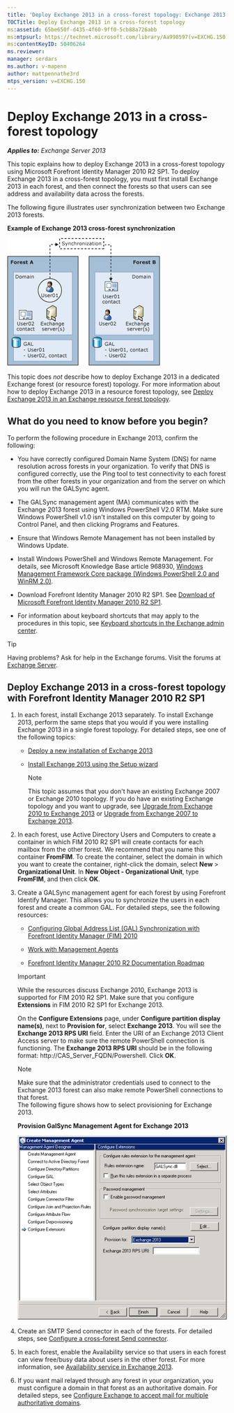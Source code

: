 ```yaml
---
title: 'Deploy Exchange 2013 in a cross-forest topology: Exchange 2013 Help'
TOCTitle: Deploy Exchange 2013 in a cross-forest topology
ms:assetid: 65be650f-d435-4f60-9ff0-5cb88a726abb
ms:mtpsurl: https://technet.microsoft.com/library/Aa998597(v=EXCHG.150)
ms:contentKeyID: 50406264
ms.reviewer:
manager: serdars
ms.author: v-mapenn
author: mattpennathe3rd
mtps_version: v=EXCHG.150
---
```


# Deploy Exchange 2013 in a cross-forest topology

_**Applies to:** Exchange Server 2013_

This topic explains how to deploy Exchange 2013 in a cross-forest topology using Microsoft Forefront Identity Manager 2010 R2 SP1. To deploy Exchange 2013 in a cross-forest topology, you must first install Exchange 2013 in each forest, and then connect the forests so that users can see address and availability data across the forests.

The following figure illustrates user synchronization between two Exchange 2013 forests.

**Example of Exchange 2013 cross-forest synchronization**

![Example of Exchange 2010 multiple forest](images/Aa998597.df0ba5dd-cb96-4542-98bd-2a425defe317(EXCHG.150).gif "Example of Exchange 2010 multiple forest")

This topic does *not* describe how to deploy Exchange 2013 in a dedicated Exchange forest (or resource forest) topology. For more information about how to deploy Exchange 2013 in a resource forest topology, see [Deploy Exchange 2013 in an Exchange resource forest topology](deploy-exchange-2013-in-an-exchange-resource-forest-topology-exchange-2013-help.md).

## What do you need to know before you begin?

To perform the following procedure in Exchange 2013, confirm the following:

- You have correctly configured Domain Name System (DNS) for name resolution across forests in your organization. To verify that DNS is configured correctly, use the Ping tool to test connectivity to each forest from the other forests in your organization and from the server on which you will run the GALSync agent.

- The GALSync management agent (MA) communicates with the Exchange 2013 forest using Windows PowerShell V2.0 RTM. Make sure Windows PowerShell v1.0 isn't installed on this computer by going to Control Panel, and then clicking Programs and Features.

- Ensure that Windows Remote Management has not been installed by Windows Update.

- Install Windows PowerShell and Windows Remote Management. For details, see Microsoft Knowledge Base article 968930, [Windows Management Framework Core package (Windows PowerShell 2.0 and WinRM 2.0)](https://go.microsoft.com/fwlink/p/?linkid=3052&kbid=968930).

- Download Forefront Identity Manager 2010 R2 SP1. See [Download of Microsoft Forefront Identity Manager 2010 R2 SP1](https://go.microsoft.com/fwlink/p/?linkid=279868).

- For information about keyboard shortcuts that may apply to the procedures in this topic, see [Keyboard shortcuts in the Exchange admin center](keyboard-shortcuts-in-the-exchange-admin-center-2013-help.md).

> [!TIP]
> Having problems? Ask for help in the Exchange forums. Visit the forums at [Exchange Server](https://go.microsoft.com/fwlink/p/?linkid=60612).

## Deploy Exchange 2013 in a cross-forest topology with Forefront Identity Manager 2010 R2 SP1

1. In each forest, install Exchange 2013 separately. To install Exchange 2013, perform the same steps that you would if you were installing Exchange 2013 in a single forest topology. For detailed steps, see one of the following topics:

   - [Deploy a new installation of Exchange 2013](deploy-a-new-installation-of-exchange-2013-exchange-2013-help.md)

   - [Install Exchange 2013 using the Setup wizard](install-exchange-2013-using-the-setup-wizard-exchange-2013-help.md)

     > [!NOTE]
     > This topic assumes that you don't have an existing Exchange 2007 or Exchange 2010 topology. If you do have an existing Exchange topology and you want to upgrade, see <A href="upgrade-from-exchange-2010-to-exchange-2013-exchange-2013-help.md">Upgrade from Exchange 2010 to Exchange 2013</A> or <A href="upgrade-from-exchange-2007-to-exchange-2013-exchange-2013-help.md">Upgrade from Exchange 2007 to Exchange 2013</A>.

2. In each forest, use Active Directory Users and Computers to create a container in which FIM 2010 R2 SP1 will create contacts for each mailbox from the other forest. We recommend that you name this container **FromFIM**. To create the container, select the domain in which you want to create the container, right-click the domain, select **New** \> **Organizational Unit**. In **New Object - Organizational Unit**, type **FromFIM**, and then click **OK**.

3. Create a GALSync management agent for each forest by using Forefront Identify Manager. This allows you to synchronize the users in each forest and create a common GAL. For detailed steps, see the following resources:

   - [Configuring Global Address List (GAL) Synchronization with Forefront Identity Manager (FIM) 2010](https://go.microsoft.com/fwlink/p/?linkid=279869)

   - [Work with Management Agents](https://go.microsoft.com/fwlink/p/?linkid=279870)

   - [Forefront Identity Manager 2010 R2 Documentation Roadmap](https://go.microsoft.com/fwlink/p/?linkid=279871)

   > [!IMPORTANT]
   > While the resources discuss Exchange 2010, Exchange 2013 is supported for FIM 2010 R2 SP1. Make sure that you configure <STRONG>Extensions</STRONG> in FIM 2010 R2 SP1 for Exchange 2013.

   On the **Configure Extensions** page, under **Configure partition display name(s)**, next to **Provision for**, select **Exchange 2013**. You will see the **Exchange 2013 RPS URI** field. Enter the URI of an Exchange 2013 Client Access server to make sure the remote PowerShell connection is functioning. The **Exchange 2013 RPS URI** should be in the following format: http://CAS_Server_FQDN/Powershell. Click **OK**.

   > [!NOTE]
   > Make sure that the administrator credentials used to connect to the Exchange 2013 forest can also make remote PowerShell connections to that forest.<BR>The following figure shows how to select provisioning for Exchange 2013.

   **Provision GalSync Management Agent for Exchange 2013**

   ![Management Agent Exchange 2010 provisioning](images/Aa998597.8f403cda-e5e4-4edf-887f-c1ed46cee3f5(EXCHG.150).gif "Management Agent Exchange 2010  provisioning")

4. Create an SMTP Send connector in each of the forests. For detailed steps, see [Configure a cross-forest Send connector](configure-a-cross-forest-send-connector-exchange-2013-help.md).

5. In each forest, enable the Availability service so that users in each forest can view free/busy data about users in the other forest. For more information, see [Availability service in Exchange 2013](availability-service-in-exchange-2013-exchange-2013-help.md).

6. If you want mail relayed through any forest in your organization, you must configure a domain in that forest as an authoritative domain. For detailed steps, see [Configure Exchange to accept mail for multiple authoritative domains](configure-exchange-to-accept-mail-for-multiple-authoritative-domains-exchange-2013-help.md).
